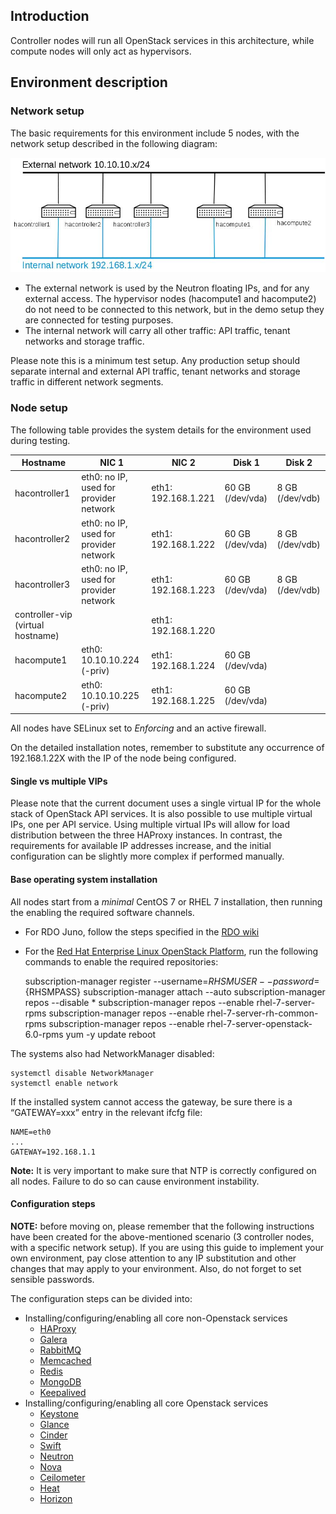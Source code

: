 Introduction
------------

Controller nodes will run all OpenStack services in this architecture, while compute nodes will only act as hypervisors.

Environment description
-----------------------

### Network setup

The basic requirements for this environment include 5 nodes, with the network setup described in the following diagram:

![](Controller-network.jpg "Network setup")

-   The external network is used by the Neutron floating IPs, and for any external access. The hypervisor nodes (hacompute1 and hacompute2) do not need to be connected to this network, but in the demo setup they are connected for testing purposes.
-   The internal network will carry all other traffic: API traffic, tenant networks and storage traffic.

Please note this is a minimum test setup. Any production setup should separate internal and external API traffic, tenant networks and storage traffic in different network segments.

### Node setup

The following table provides the system details for the environment used during testing.


|     Hostname       | NIC 1 | NIC 2 | Disk 1 | Disk 2 |
|--------------------|--------------------------------------|-------------------|------------------|-----------------|
|hacontroller1       |eth0: no IP, used for provider network|eth1: 192.168.1.221| 60 GB (/dev/vda) | 8 GB (/dev/vdb) |
|hacontroller2       |eth0: no IP, used for provider network|eth1: 192.168.1.222| 60 GB (/dev/vda) | 8 GB (/dev/vdb) |
|hacontroller3       |eth0: no IP, used for provider network|eth1: 192.168.1.223| 60 GB (/dev/vda) | 8 GB (/dev/vdb) |
|controller-vip (virtual hostname)|                         |eth1: 192.168.1.220|                  |                 |
|hacompute1          |eth0: 10.10.10.224 (-priv)            |eth1: 192.168.1.224| 60 GB (/dev/vda) |                 |
|hacompute2          |eth0: 10.10.10.225 (-priv)            |eth1: 192.168.1.225| 60 GB (/dev/vda) |                 |

All nodes have SELinux set to *Enforcing* and an active firewall.

On the detailed installation notes, remember to substitute any occurrence of 192.168.1.22X with the IP of the node being configured.

#### Single vs multiple VIPs

Please note that the current document uses a single virtual IP for the whole stack of OpenStack API services. It is also possible to use multiple virtual IPs, one per API service. Using multiple virtual IPs will allow for load distribution between the three HAProxy instances. In contrast, the requirements for available IP addresses increase, and the initial configuration can be slightly more complex if performed manually.

#### Base operating system installation

All nodes start from a *minimal* CentOS 7 or RHEL 7 installation, then running the enabling the required software channels.

-   For RDO Juno, follow the steps specified in the [RDO wiki](https://openstack.redhat.com/Repositories)
-   For the [Red Hat Enterprise Linux OpenStack Platform](http://www.redhat.com/openstack), run the following commands to enable the required repositories:

    subscription-manager register --username=${RHSMUSER} --password=${RHSMPASS} 
    subscription-manager attach --auto
    subscription-manager repos --disable \* 
    subscription-manager repos --enable rhel-7-server-rpms 
    subscription-manager repos --enable rhel-7-server-rh-common-rpms 
    subscription-manager repos --enable rhel-7-server-openstack-6.0-rpms
    yum -y update 
    reboot

The systems also had NetworkManager disabled:

    systemctl disable NetworkManager
    systemctl enable network

If the installed system cannot access the gateway, be sure there is a “GATEWAY=xxx” entry in the relevant ifcfg file:

    NAME=eth0
    ...
    GATEWAY=192.168.1.1

**Note:** It is very important to make sure that NTP is correctly configured on all nodes. Failure to do so can cause environment instability.

#### Configuration steps

**NOTE:** before moving on, please remember that the following instructions have been created for the above-mentioned scenario (3 controller nodes, with a specific network setup). If you are using this guide to implement your own environment, pay close attention to any IP substitution and other changes that may apply to your environment. Also, do not forget to set sensible passwords.

The configuration steps can be divided into:

-   Installing/configuring/enabling all core non-Openstack services
    -   [HAProxy](haproxy-config.md)
    -   [Galera](galera-config.md)
    -   [RabbitMQ](rabbitmq-config.md)
    -   [Memcached](memcached-config.md)
    -   [Redis](redis-config.md)
    -   [MongoDB](mongodb-config.md)
    -   [Keepalived](keepalived-config.md)
-   Installing/configuring/enabling all core Openstack services
    -   [Keystone](keystone-config.md)
    -   [Glance](glance-config.md)
    -   [Cinder](cinder-config.md)
    -   [Swift](swift-config.md)
    -   [Neutron](neutron-config.md)
    -   [Nova](nova-config.md)
    -   [Ceilometer](ceilometer-config.md)
    -   [Heat](heat-config.md)
    -   [Horizon](horizon-config.md)
